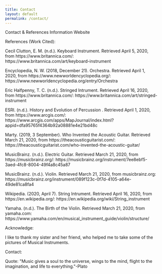 ```yaml
---
title: Contact
layout: default
permalink: /contact/
---
```


<div class="header">Contact & References Information Website</div>

References (Work Cited):
<p>Cecil Clutton, E. M. (n.d.). Keyboard Instrument. Retrieved April 5, 2020, from https://www.britannica.com/: https://www.britannica.com/art/keyboard-instrument</p>
<p>Encyclopedia, N. W. (2018, December 21). Orchestra. Retrieved April 1, 2020, from https://www.newworldencyclopedia.org/: https://www.newworldencyclopedia.org/entry/Orchestra</p>
<p>Eric Halfpenny, T. C. (n.d.). Stringed Intrument. Retrieved April 16, 2020, from https://www.britannica.com/: https://www.britannica.com/art/stringed-instrument</p>
<p>ESRI. (n.d.). History and Evolution of Percussion . Retrieved April 1, 2020, from https://www.arcgis.com/: https://www.arcgis.com/apps/MapJournal/index.html?appid=dfa95765f4364b92a08881e4e21bd48c</p>
<p>Marty. (2019, 3 September). Who Invented the Acoustic Guitar. Retrieved March 21, 2020, from https://theacousticguitarist.com/: https://theacousticguitarist.com/who-invented-the-acoustic-guitar/</p>
<p>MusicBrainz. (n.d.). Electric Guitar. Retrieved March 21, 2020, from https://musicbrainz.org/: https://musicbrainz.org/instrument/7ee8ebf5-3aed-4fc8-8004-49f4a8c45a87</p>
<p>MusicBrainz. (n.d.). Violin. Retrieved March 21, 2020, from musicbrainz.org: https://musicbrainz.org/instrument/089f123c-0f7d-4105-a64e-49de81ca8fa4</p>
<p>Wikipedia. (2020, April 7). String Intrument. Retrieved April 16, 2020, from https://en.wikipedia.org/: https://en.wikipedia.org/wiki/String_instrument</p>
<p>Yamaha. (n.d.). The Birth of the Violin. Retrieved March 21, 2020, from yamaha.com: https://www.yamaha.com/en/musical_instrument_guide/violin/structure/</p>

Acknowledge:
<p>I like to thank my sister and her friend, who helped me to take some of the pictures of Musical Instruments.</p>

Contact:

<div class="quote">Quote:
"Music gives a soul to the universe, wings to the mind, flight to the imagination, and life to everything."-Plato</div>
